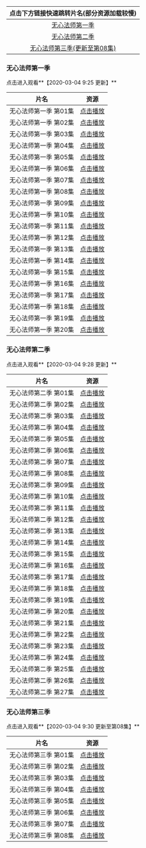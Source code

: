 | **点击下方链接快速跳转片名(部分资源加载较慢)** |
| :--------------------------: |
| [无心法师第一季](#无心法师第一季)       |
| [无心法师第二季](#无心法师第二季)       |
| [无心法师第三季(更新至第08集)](#无心法师第三季)       |

### 无心法师第一季

点击进入观看**【2020-03-04 9:25 更新】**

| 片名              |                             资源                              |
| :---------------: | :-----------------------------------------------------------: |
| 无心法师第一季 第01集 | [点击播放](https://www.gentaji.com/share/y9BecCeTeiv48HUp) |
| 无心法师第一季 第02集 | [点击播放](https://www.gentaji.com/share/O08E2ciuS7nKrnxm) |
| 无心法师第一季 第03集 | [点击播放](https://www.gentaji.com/share/zRDhziYLTZLvfAJg) |
| 无心法师第一季 第04集 | [点击播放](https://www.gentaji.com/share/ymCzC5GLROm1zVWY) |
| 无心法师第一季 第05集 | [点击播放](https://www.gentaji.com/share/y2CFs4xjogZmLYjh) |
| 无心法师第一季 第06集 | [点击播放](https://www.gentaji.com/share/m93masO7IbIWv9N7) |
| 无心法师第一季 第07集 | [点击播放](https://www.gentaji.com/share/Dm5zYopjSlRtOFT9) |
| 无心法师第一季 第08集 | [点击播放](https://www.gentaji.com/share/gOoQna1VHyHHjzul) |
| 无心法师第一季 第09集 | [点击播放](https://www.gentaji.com/share/Mtb2krYTli078LKc) |
| 无心法师第一季 第10集 | [点击播放](https://www.gentaji.com/share/IdisUI8DUuhpryJ5) |
| 无心法师第一季 第11集 | [点击播放](https://www.gentaji.com/share/zem08IXUX2aDai5l) |
| 无心法师第一季 第12集 | [点击播放](https://www.gentaji.com/share/xMfHjcSJPPJHlbmz) |
| 无心法师第一季 第13集 | [点击播放](https://www.gentaji.com/share/6sq2hekzqDXQMH30) |
| 无心法师第一季 第14集 | [点击播放](https://www.gentaji.com/share/Le8UQOb7DP3mOby7) |
| 无心法师第一季 第15集 | [点击播放](https://www.gentaji.com/share/DxpxU9UHcMavNX3c) |
| 无心法师第一季 第16集 | [点击播放](https://www.gentaji.com/share/wNGtwDZsmnQiGp7X) |
| 无心法师第一季 第17集 | [点击播放](https://www.gentaji.com/share/nGvLjbZKuu6eHSL5) |
| 无心法师第一季 第18集 | [点击播放](https://www.gentaji.com/share/BQ27R029dAAixM66) |
| 无心法师第一季 第19集 | [点击播放](https://www.gentaji.com/share/WHHO9cUWCKeQzKry) |
| 无心法师第一季 第20集 | [点击播放](https://www.gentaji.com/share/6x24YRoYITNO6Jj3) |

### 无心法师第二季

点击进入观看**【2020-03-04 9:28 更新】**

| 片名              |                             资源                              |
| :---------------: | :-----------------------------------------------------------: |
| 无心法师第二季 第01集 | [点击播放](https://www.mzy2000.com/share/aeIXIkY2mYYb82vB) |
| 无心法师第二季 第02集 | [点击播放](https://www.mzy2000.com/share/KmptnVUZhVoUUPlk) |
| 无心法师第二季 第03集 | [点击播放](https://www.mzy2000.com/share/OVkbtIUf3nUWAjYH) |
| 无心法师第二季 第04集 | [点击播放](https://www.mzy2000.com/share/5HiwCfOK9B3GxCQY) |
| 无心法师第二季 第05集 | [点击播放](https://www.mzy2000.com/share/SRp1Kn60EHfPzrQP) |
| 无心法师第二季 第06集 | [点击播放](https://www.mzy2000.com/share/hT0P2nUsI8cLe0EL) |
| 无心法师第二季 第07集 | [点击播放](https://www.mzy2000.com/share/4tIhByWXA5v09rkk) |
| 无心法师第二季 第08集 | [点击播放](https://www.mzy2000.com/share/LPMT1CgbQ5sxeEmg) |
| 无心法师第二季 第09集 | [点击播放](https://www.mzy2000.com/share/X3PhF0khK9sLbCEY) |
| 无心法师第二季 第10集 | [点击播放](https://www.mzy2000.com/share/ubV4bfXIjtCuukB7) |
| 无心法师第二季 第11集 | [点击播放](https://www.mzy2000.com/share/XVB9rrzPC1kdlSAA) |
| 无心法师第二季 第12集 | [点击播放](https://www.mzy2000.com/share/UTO2EiNBG0lYXwHv) |
| 无心法师第二季 第13集 | [点击播放](https://www.mzy2000.com/share/Y21eHPiUtkYUVnOK) |
| 无心法师第二季 第14集 | [点击播放](https://www.mzy2000.com/share/dCb0s2mznLbLiIjX) |
| 无心法师第二季 第15集 | [点击播放](https://www.mzy2000.com/share/OfdcuE2rSwNFfarI) |
| 无心法师第二季 第16集 | [点击播放](https://www.mzy2000.com/share/imNrQ4CWFPPlYmpy) |
| 无心法师第二季 第17集 | [点击播放](https://www.mzy2000.com/share/2QAn2vwBaG2uu2nD) |
| 无心法师第二季 第18集 | [点击播放](https://www.mzy2000.com/share/qIF3vip5BkeZsjnc) |
| 无心法师第二季 第19集 | [点击播放](https://www.mzy2000.com/share/dybIzs6d5atPgTcC) |
| 无心法师第二季 第20集 | [点击播放](https://www.mzy2000.com/share/UDA0DD3Df8BJTitC) |
| 无心法师第二季 第21集 | [点击播放](https://www.mzy2000.com/share/Zqsck3p5B9jtWFqQ) |
| 无心法师第二季 第22集 | [点击播放](https://www.mzy2000.com/share/l61loWY8XP8EJ4UM) |
| 无心法师第二季 第23集 | [点击播放](https://www.mzy2000.com/share/JfbJDTbfKlYhRWHo) |
| 无心法师第二季 第24集 | [点击播放](https://www.mzy2000.com/share/j0hDuQwBhskbet8g) |
| 无心法师第二季 第25集 | [点击播放](https://www.mzy2000.com/share/M3DZFbSKtEfqHbC8) |
| 无心法师第二季 第26集 | [点击播放](https://www.mzy2000.com/share/u5akD8316rQFWGBv) |
| 无心法师第二季 第27集 | [点击播放](https://www.mzy2000.com/share/wuFatFnifVIwBWj7) |

### 无心法师第三季

点击进入观看**【2020-03-04 9:30 更新至第08集】**

| 片名              |                             资源                              |
| :---------------: | :-----------------------------------------------------------: |
| 无心法师第三季 第01集 | [点击播放](https://www.gentaji.com/share/KTqflBRtrDk2uQC8)|
| 无心法师第三季 第02集 | [点击播放](https://www.gentaji.com/share/N437hBWGbhxqSvgS)|
| 无心法师第三季 第03集 | [点击播放](https://www.gentaji.com/share/qbV2eXIE9Bp5KoXC)|
| 无心法师第三季 第04集 | [点击播放](https://www.gentaji.com/share/zlByXjQF74vr5oz1)|
| 无心法师第三季 第05集 | [点击播放](https://www.gentaji.com/share/GbMKiyg54xGxuImm)|
| 无心法师第三季 第06集 | [点击播放](https://www.gentaji.com/share/M7A83npZRjGT3Kkv)|
| 无心法师第三季 第07集 | [点击播放](https://www.gentaji.com/share/VqpUHpjUQIv8CFQd)|
| 无心法师第三季 第08集 | [点击播放](https://www.gentaji.com/share/cwWj6VCf8wqZ6NQi)|
